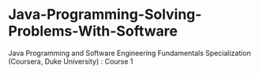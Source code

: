 # Java-Programming-Solving-Problems-With-Software
Java Programming and Software Engineering Fundamentals Specialization (Coursera, Duke University) : Course 1
